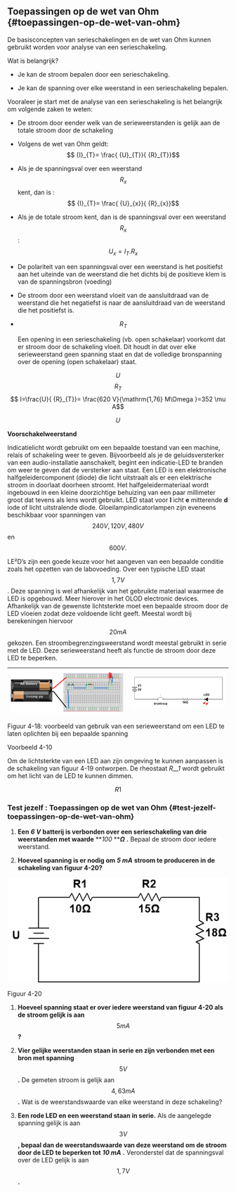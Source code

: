 ## Toepassingen op de wet van Ohm {#toepassingen-op-de-wet-van-ohm}

De basisconcepten van serieschakelingen en de wet van Ohm kunnen gebruikt worden voor analyse van een serieschakeling.

Wat is belangrijk?

*   Je kan de stroom bepalen door een serieschakeling.

*   Je kan de spanning over elke weerstand in een serieschakeling bepalen.

Vooraleer je start met de analyse van een serieschakeling is het belangrijk om volgende zaken te weten:

*   De stroom door eender welk van de serieweerstanden is gelijk aan de totale stroom door de schakeling

*   Volgens de wet van Ohm geldt: $$ {I}_{T}= \frac{ {U}_{T}}{ {R}_{T}}$$

*   Als je de spanningsval over een weerstand $$ {R}_{x}$$ kent, dan is : $$ {I}_{T}= \frac{ {U}_{x}}{ {R}_{x}}$$

*   Als je de totale stroom kent, dan is de spanningsval over een weerstand $$ {R}_{x}$$ : $$ {U}_{x}={I}_{T}. {R}_{x}$$

*   De polariteit van een spanningsval over een weerstand is het positiefst aan het uiteinde van de weerstand die het dichts bij de positieve klem is van de spanningsbron (voeding)

*   De stroom door een weerstand vloeit van de aansluitdraad van de weerstand die het negatiefst is naar de aansluitdraad van de weerstand die het positiefst is.

*   $$ {R}_{T}$$

    Een opening in een serieschakeling (vb. open schakelaar) voorkomt dat er stroom door de schakeling vloeit. Dit houdt in dat over elke serieweerstand geen spanning staat en dat de volledige bronspanning over de opening (open schakelaar) staat.

$$ U$$ $$ {R}_{T}$$ $$ I=\frac{U}{ {R}_{T}}= \frac{620 V}{\mathrm{1,76} M\Omega }=352 \mu A$$

$$ U $$

**Voorschakelweerstand**

Indicatielicht wordt gebruikt om een bepaalde toestand van een machine, relais of schakeling weer te geven. Bijvoorbeeld als je de geluidsversterker van een audio-installatie aanschakelt, begint een indicatie-LED te branden om weer te geven dat de versterker aan staat. Een LED is een elektronische halfgeleidercomponent (diode) die licht uitstraalt als er een elektrische stroom in doorlaat doorheen stroomt. Het halfgeleidermateriaal wordt ingebouwd in een kleine doorzichtige behuizing van een paar millimeter groot dat tevens als lens wordt gebruikt. LED staat voor **l** icht **e** mitterende **d** iode of licht uitstralende diode. Gloeilampindicatorlampen zijn eveneens beschikbaar voor spanningen van $$ 240 V, 120 V, 480 V$$ en $$ 600 V.$$

LE²D’s zijn een goede keuze voor het aangeven van een bepaalde conditie zoals het opzetten van de labovoeding. Over een typische LED staat $$ \mathrm{1,7} V$$ . Deze spanning is wel afhankelijk van het gebruikte materiaal waarmee de LED is opgebouwd. Meer hierover in het OLOD electronic devices. Afhankelijk van de gewenste lichtsterkte moet een bepaalde stroom door de LED vloeien zodat deze voldoende licht geeft. Meestal wordt bij berekeningen hiervoor $$ 20 mA $$ gekozen. Een stroombegrenzingsweerstand wordt meestal gebruikt in serie met de LED. Deze serieweerstand heeft als functie de stroom door deze LED te beperken.

| ![](/assets/afbeelding_11300.png) | ![](/assets/afbeelding_11304.png) |
| --- | --- |

Figuur 4-18: voorbeeld van gebruik van een serieweerstand om een LED te laten oplichten bij een bepaalde spanning

Voorbeeld 4-10

Om de lichtsterkte van een LED aan zijn omgeving te kunnen aanpassen is de schakeling van figuur 4-19 ontworpen. De rheostaat _R__1_ wordt gebruikt om het licht van de LED te kunnen dimmen.

$$ R1$$

### Test jezelf : Toepassingen op de wet van Ohm {#test-jezelf-toepassingen-op-de-wet-van-ohm}

1.  **Een** **_6 V_** **batterij is verbonden over een serieschakeling van drie weerstanden met waarde** **_100_ ****_Ω_** **.** Bepaal de stroom door iedere weerstand.

2.  **Hoeveel spanning is er nodig om** **_5 mA_** **stroom te produceren in de schakeling van figuur 4-20?**

![](/assets/afbeelding_11315.png)

Figuur 4-20

1.  **Hoeveel spanning staat er over iedere weerstand van figuur 4-20 als de stroom gelijk is aan** $$ 5\mathit{ }\mathit{m}\mathit{A}$$ **?**

2.  **Vier gelijke weerstanden staan in serie en zijn verbonden met een bron met spanning** $$ 5\mathit{ }\mathit{V}$$ **.** De gemeten stroom is gelijk aan $$ \mathrm{4,63}\mathit{ }\mathit{m}\mathit{A}$$ **.** Wat is de weerstandswaarde van elke weerstand in deze schakeling?

3.  **Een rode LED en een weerstand staan in serie.** Als de aangelegde spanning gelijk is aan $$ 3\mathit{ }\mathit{V}$$ **, bepaal dan de weerstandswaarde van deze weerstand om de stroom door de LED te beperken tot** **_10 mA_** **.** Veronderstel dat de spanningsval over de LED gelijk is aan $$ \mathrm{1,7}\mathit{ }\mathit{V}$$ **.**
